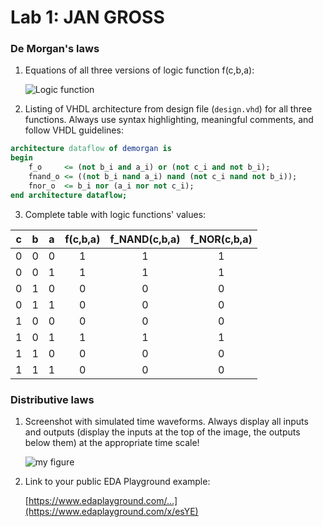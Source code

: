 # Lab 1: JAN GROSS

### De Morgan's laws

1. Equations of all three versions of logic function f(c,b,a):

   ![Logic function](images/equations.png)

2. Listing of VHDL architecture from design file (`design.vhd`) for all three functions. Always use syntax highlighting, meaningful comments, and follow VHDL guidelines:

```vhdl
architecture dataflow of demorgan is
begin
    f_o     <= (not b_i and a_i) or (not c_i and not b_i);
    fnand_o <= ((not b_i nand a_i) nand (not c_i nand not b_i));
    fnor_o  <= b_i nor (a_i nor not c_i);
end architecture dataflow;
```

3. Complete table with logic functions' values:

| **c** | **b** |**a** | **f(c,b,a)** | **f_NAND(c,b,a)** | **f_NOR(c,b,a)** |
| :-: | :-: | :-: | :-: | :-: | :-: |
| 0 | 0 | 0 | 1 | 1 | 1 |
| 0 | 0 | 1 | 1 | 1 | 1 |
| 0 | 1 | 0 | 0 | 0 | 0 |
| 0 | 1 | 1 | 0 | 0 | 0 |
| 1 | 0 | 0 | 0 | 0 | 0 |
| 1 | 0 | 1 | 1 | 1 | 1 |
| 1 | 1 | 0 | 0 | 0 | 0 |
| 1 | 1 | 1 | 0 | 0 | 0 |

### Distributive laws

1. Screenshot with simulated time waveforms. Always display all inputs and outputs (display the inputs at the top of the image, the outputs below them) at the appropriate time scale!

   ![my figure](https://github.com/garry474/digital-electronics-1/blob/main/labs/01-gates/images/graph1.png)

2. Link to your public EDA Playground example:

   [https://www.edaplayground.com/...](https://www.edaplayground.com/x/esYE)

